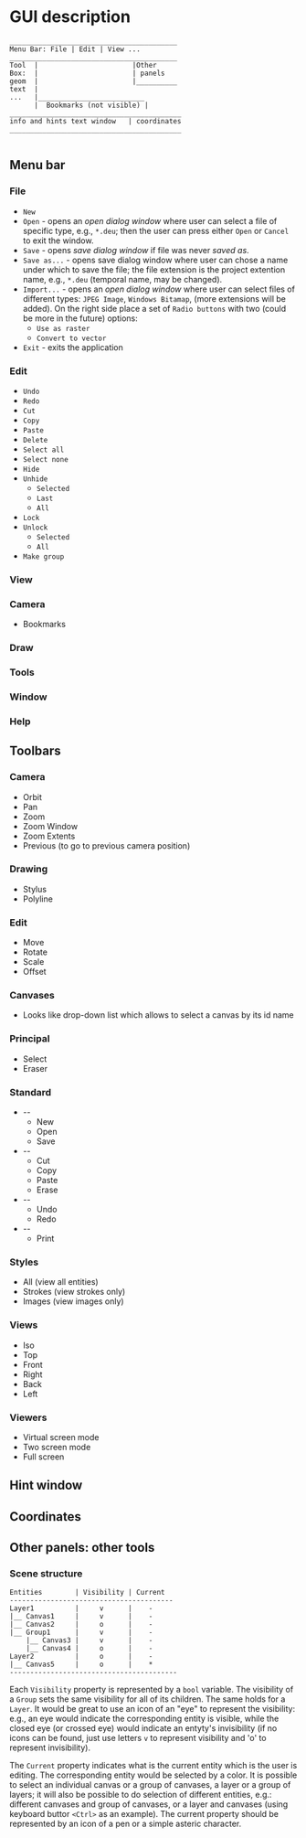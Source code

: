 # GUI description

```
_________________________________________    
Menu Bar: File | Edit | View ...  
_________________________________________   
Tool  |                       |Other  
Box:  |                       | panels 
geom  |                       |__________
text  |  
...   |__________________________  
      |  Bookmarks (not visible) | 
__________________________________________  
info and hints text window   | coordinates  
__________________________________________  
      
```

## Menu bar

### File
* `New`
* `Open` - opens an *open dialog window* where user can select a file of specific type, e.g., `*.deu`; then the user can press either `Open` or `Cancel` to exit the window.
* `Save` - opens *save dialog window* if file was never *saved as*.
* `Save as...` - opens save dialog window where user can chose a name under which to save the file; the file extension is the project extention name, e.g., `*.deu` (temporal name, may be changed).
* `Import...` - opens an *open dialog window* where user can select files of different types: `JPEG Image`, `Windows Bitamap`, (more extensions will be added). On the right side place a set of `Radio buttons` with two (could be more in the future) options:
    * `Use as raster` 
    * `Convert to vector`
* `Exit` - exits the application

### Edit
* `Undo`
* `Redo`
* `Cut`
* `Copy`
* `Paste`
* `Delete`
* `Select all`
* `Select none`
* `Hide`
* `Unhide`
    * `Selected`
    * `Last`
    * `All`
* `Lock`
* `Unlock`
    * `Selected`
    * `All`
* `Make group`
 

### View
 
### Camera
* Bookmarks

### Draw

### Tools

### Window

### Help

## Toolbars
 
### Camera
* Orbit
* Pan
* Zoom
* Zoom Window
* Zoom Extents
* Previous (to go to previous camera position)

### Drawing
* Stylus 
* Polyline 

### Edit
* Move
* Rotate
* Scale
* Offset

### Canvases
* Looks like drop-down list which allows to select a canvas by its id name

### Principal
* Select
* Eraser

### Standard
* --
    * New
    * Open
    * Save
* --
    * Cut
    * Copy
    * Paste
    * Erase
* --
    * Undo
    * Redo
* --
    * Print

### Styles
* All (view all entities)
* Strokes (view strokes only)
* Images (view images only)

### Views
* Iso
* Top
* Front
* Right
* Back
* Left

### Viewers
* Virtual screen mode
* Two screen mode
* Full screen

## Hint window

## Coordinates

## Other panels: other tools

### Scene structure

```
Entities        | Visibility | Current  
----------------------------------------  
Layer1          |     v      |    -  
|__ Canvas1     |     v      |    -  
|__ Canvas2     |     o      |    -  
|__ Group1      |     v      |    -  
    |__ Canvas3 |     v      |    -  
    |__ Canvas4 |     o      |    -  
Layer2          |     o      |    -  
|__ Canvas5     |     o      |    *  
-----------------------------------------  
```

Each `Visibility` property is represented by a `bool` variable. The visibility of a `Group` sets the same visibility for all of its children. The same holds for a `Layer`. It would be great to use an icon of an "eye" to represent the visibility: e.g., an eye would indicate the corresponding entity is visible, while the closed eye (or crossed eye) would indicate an entyty's invisibility (if no icons can be found, just use letters `v` to represent visibility and 'o' to represent invisibility). 

The `Current` property indicates what is the current entity which is the user is editing. The corresponding entity would be selected by a color. It is possible to select an individual canvas or a group of canvases, a layer or a group of layers; it will also be possible to do selection of different entities, e.g.: different canvases and group of canvases, or a layer and canvases (using keyboard buttor `<Ctrl>` as an example).  The current property should be represented by an icon of a pen or a simple asteric character.
